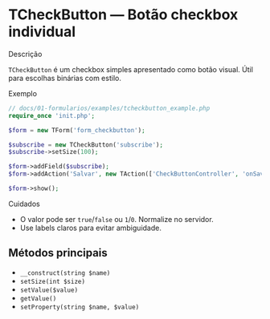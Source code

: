 # TCheckButton — Botão checkbox individual

Descrição

`TCheckButton` é um checkbox simples apresentado como botão visual. Útil para escolhas binárias com estilo.

Exemplo

```php
// docs/01-formularios/examples/tcheckbutton_example.php
require_once 'init.php';

$form = new TForm('form_checkbutton');

$subscribe = new TCheckButton('subscribe');
$subscribe->setSize(100);

$form->addField($subscribe);
$form->addAction('Salvar', new TAction(['CheckButtonController', 'onSave']));

$form->show();
```

Cuidados

- O valor pode ser `true`/`false` ou `1`/`0`. Normalize no servidor.
- Use labels claros para evitar ambiguidade.

## Métodos principais

- `__construct(string $name)`
- `setSize(int $size)`
- `setValue($value)`
- `getValue()`
- `setProperty(string $name, $value)`
